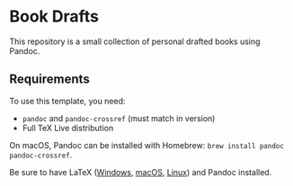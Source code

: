 # Book Drafts

This repository is a small collection of personal drafted books using Pandoc.

## Requirements

To use this template, you need:

- `pandoc` and `pandoc-crossref` (must match in version)
- Full TeX Live distribution

On macOS, Pandoc can be installed with Homebrew: `brew install pandoc pandoc-crossref`.

Be sure to have LaTeX ([Windows](http://miktex.org/), [macOS](https://tug.org/mactex/),
[Linux](http://latex-project.org/)) and Pandoc installed.
